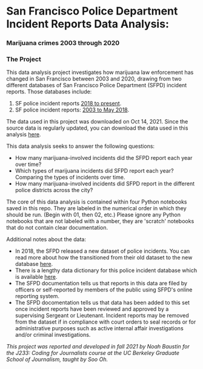 # San Francisco Police Department Incident Reports Data Analysis:
### Marijuana crimes 2003 through 2020

### The Project
This data analysis project investigates how marijuana law enforcement has changed in San Francisco between 2003 and 2020, drawing from two different databases of San Francisco Police Department (SFPD) incident reports. Those databases include:

1. SF police incident reports [2018 to present](https://data.sfgov.org/Public-Safety/Police-Department-Incident-Reports-2018-to-Present/wg3w-h783).
2. SF police incident reports: [2003 to May 2018](https://data.sfgov.org/Public-Safety/Police-Department-Incident-Reports-Historical-2003/tmnf-yvry).

The data used in this project was downloaded on Oct 14, 2021. Since the source data is regularly updated, you can download the data used in this analysis [here](https://drive.google.com/drive/folders/1RBFfl-G6BCBR9ZA79K6jrbFeBXJqpHJl?usp=sharing).

This data analysis seeks to answer the following questions: 

- How many marijuana-involved incidents did the SFPD report each year over time?
- Which types of marijuana incidents did SFPD report each year? Comparing the types of incidents over time.
- How many marijuana-involved incidents did SFPD report in the different police districts across the city?

The core of this data analysis is contained within four Python notebooks saved in this repo. They are labeled in the numerical order in which they should be run. (Begin with 01, then 02, etc.) Please ignore any Python notebooks that are not labeled with a number, they are 'scratch' notebooks that do not contain clear documentation. 

Additional notes about the data:
- In 2018, the SFPD released a new dataset of police incidents. You can read more about how the transitioned from their old dataset to the new database [here](https://drive.google.com/file/d/13n7pncEOxFTWig9-sTKnB2sRiTB54Kb-/view?usp=sharing).
- There is a lengthy data dictionary for this police incident database which is available [here](https://datasf.gitbook.io/datasf-dataset-explainers/sfpd-incident-report-2018-to-present).
- The SFPD documentation tells us that reports in this data are filed by officers or self-reported by members of the public using SFPD's online reporting system.
- The SFPD docomentation tells us that data has been added to this set once incident reports have been reviewed and approved by a supervising Sergeant or Lieutenant. Incident reports may be removed from the dataset if in compliance with court orders to seal records or for administrative purposes such as active internal affair investigations and/or criminal investigations.

*This project was reported and developed in fall 2021 by Noah Baustin for the J233: Coding for Journalists course at the UC Berkeley Graduate School of Journalism, taught by Soo Oh.*
